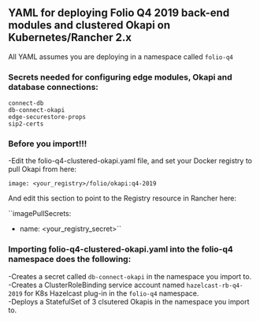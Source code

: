 ## YAML for deploying Folio Q4 2019 back-end modules and clustered Okapi on Kubernetes/Rancher 2.x

All YAML assumes you are deploying in a namespace called ``folio-q4``

### Secrets needed for configuring edge modules, Okapi and database connections:

``connect-db``<br/>
``db-connect-okapi``<br/>
``edge-securestore-props``<br/>
``sip2-certs``

### Before you import!!!

-Edit the folio-q4-clustered-okapi.yaml file, and set your Docker registry to pull Okapi from here:<br/>

``image: <your_registry>/folio/okapi:q4-2019``<br/>

And edit this section to point to the Registry resource in Rancher here:<br/>

``imagePullSecrets:
 - name: <your_registry_secret>``

### Importing folio-q4-clustered-okapi.yaml into the folio-q4 namespace does the following:

-Creates a secret called ``db-connect-okapi`` in the namespace you import to.<br/>
-Creates a ClusterRoleBinding service account named ``hazelcast-rb-q4-2019`` for K8s Hazelcast plug-in in the ``folio-q4`` namespace.<br/>
-Deploys a StatefulSet of 3 clsutered Okapis in the namespace you import to.

